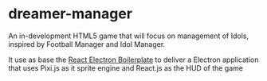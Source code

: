 # dreamer-manager
An in-development HTML5 game that will focus on management of Idols, inspired by Football Manager and Idol Manager.

It use as base the [React Electron Boilerplate](https://github.com/electron-react-boilerplate/electron-react-boilerplate) to deliver a Electron application that uses
Pixi.js as it sprite engine and React.js as the HUD of the game

